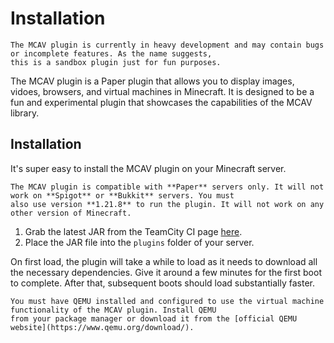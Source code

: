 # Installation

```{note}
The MCAV plugin is currently in heavy development and may contain bugs or incomplete features. As the name suggests,
this is a sandbox plugin just for fun purposes.
```

The MCAV plugin is a Paper plugin that allows you to display images, vidoes, browsers, and virtual machines in
Minecraft. It is designed to be a fun and experimental plugin that showcases the capabilities of the MCAV library.

## Installation

It's super easy to install the MCAV plugin on your Minecraft server.

```{warning}
The MCAV plugin is compatible with **Paper** servers only. It will not work on **Spigot** or **Bukkit** servers. You must
also use version **1.21.8** to run the plugin. It will not work on any other version of Minecraft.
```

1) Grab the latest JAR from the TeamCity CI page [here](https://ci.brandonli.me/repository/download/mcav/.lastFinished/mcav-sandbox-1.0.0-v1.21.8-all.jar).
2) Place the JAR file into the `plugins` folder of your server.

On first load, the plugin will take a while to load as it needs to download all the necessary dependencies. Give it
around a few minutes for the first boot to complete. After that, subsequent boots should load substantially faster.

```{warning}
You must have QEMU installed and configured to use the virtual machine functionality of the MCAV plugin. Install QEMU
from your package manager or download it from the [official QEMU website](https://www.qemu.org/download/).
```